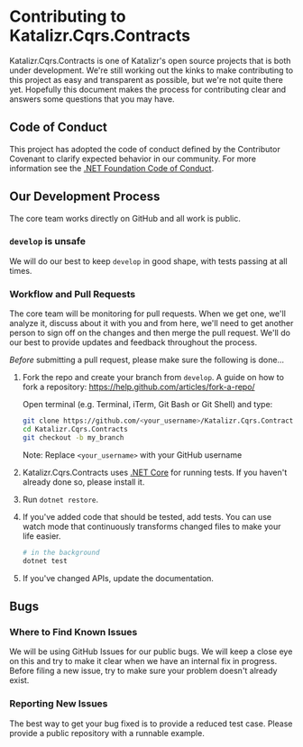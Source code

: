 # Contributing to Katalizr.Cqrs.Contracts

Katalizr.Cqrs.Contracts is one of Katalizr's open source projects that is both under development. We're still working out the kinks to make contributing to this project as easy and transparent as possible, but we're not quite there yet. Hopefully this document makes the process for contributing clear and answers some questions that you may have.

## Code of Conduct
This project has adopted the code of conduct defined by the Contributor Covenant to clarify expected behavior in our community.
For more information see the [.NET Foundation Code of Conduct](https://dotnetfoundation.org/code-of-conduct).

## Our Development Process

The core team works directly on GitHub and all work is public.

### `develop` is unsafe

We will do our best to keep `develop` in good shape, with tests passing at all times.

### Workflow and Pull Requests

The core team will be monitoring for pull requests. When we get one, we'll analyze it, discuss about it with you and from here, we'll need to get another person to sign off on the changes and then merge the pull request. We'll do our best to provide updates and feedback throughout the process.

*Before* submitting a pull request, please make sure the following is done…

1. Fork the repo and create your branch from `develop`.
   A guide on how to fork a repository: https://help.github.com/articles/fork-a-repo/
   
   Open terminal (e.g. Terminal, iTerm, Git Bash or Git Shell) and type:
   ```sh
   git clone https://github.com/<your_username>/Katalizr.Cqrs.Contracts
   cd Katalizr.Cqrs.Contracts
   git checkout -b my_branch
   ```
   Note:
   Replace `<your_username>` with your GitHub username

2. Katalizr.Cqrs.Contracts uses [.NET Core](https://www.microsoft.com/net/core)
   for running tests. If you haven't already done so,
   please install it.

3. Run `dotnet restore`.
4. If you've added code that should be tested, add tests. You
   can use watch mode that continuously transforms changed files
   to make your life easier.

   ```sh
   # in the background
   dotnet test
   ```

5. If you've changed APIs, update the documentation.

## Bugs

### Where to Find Known Issues

We will be using GitHub Issues for our public bugs. We will keep a close eye on this and try to make it clear when we have an internal fix in progress. Before filing a new issue, try to make sure your problem doesn't already exist.

### Reporting New Issues

The best way to get your bug fixed is to provide a reduced test case. Please provide a public repository with a runnable example.
